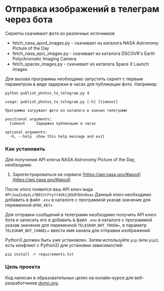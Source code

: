 # Отправка изображений в телеграм через бота

Скрипты скачивают фото из различных источников

* fetch_nasa_apod_images.py - скачивает из каталога  NASA Astronomy Picture of the Day
* fetch_nasa_epic_images.py - скачивает из каталога  DSCOVR's Earth Polychromatic Imaging Camera
* fetch_spacex_images.py - скачивает из каталога Space X Launch images 

Для вызова программы необходимо запустить скрипт с первым параметром в виде задержки в часах для публикации фото. 
Например:
```
python publish_photos_to_telegram.py 4
```
```
usage: publish_photos_to_telegram.py [-h] [timeout]

Программа загружает фото из каталога в какнал телеграмм

positional arguments:
  timeout     Задержка публикации в часах

optional arguments:
  -h, --help  show this help message and exit

```

### Как установить

Для получения API ключа NASA Astronomy Picture of the Day, необходимо
1. Зарегестрироваться на сервисе [https://api.nasa.gov/#apod](https://api.nasa.gov/#apod)

После этого появится ваш API ключ вида `0PrJuaZsdq3Lv7B81YcFtyYt4Uk1jKb8YDUn0oax`
Данный ключ необходимо добавить в файл `.env` в каталоге с программой указав значение для переменной `APOD_KEY=`

Для отправки сообщений в телеграмм необходимо получить API ключ бота и записать его в добавить в файл `.env` в каталоге с программой указав значение для переменной `TELEGRAM_BOT_TOKEN=`, в параметр `TELEGRAM_BOT_CHANEL=` ввести имя канала для отправки изображений 

Python3 должен быть уже установлен. 
Затем используйте `pip` (или `pip3`, есть конфликт с Python2) для установки зависимостей:
```
pip install -r requirements.txt
```

### Цель проекта

Код написан в образовательных целях на онлайн-курсе для веб-разработчиков [dvmn.org](https://dvmn.org/).
